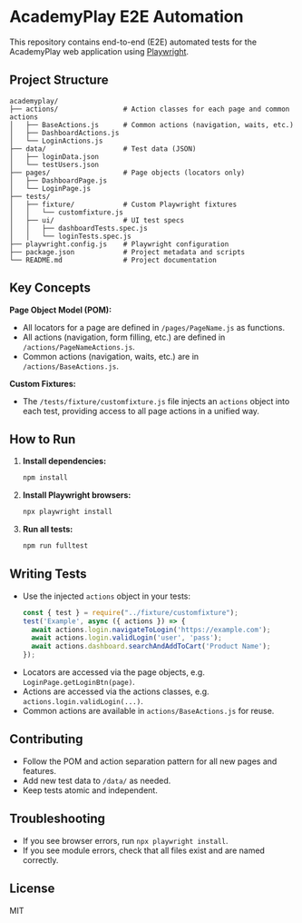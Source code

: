 # AcademyPlay E2E Automation

This repository contains end-to-end (E2E) automated tests for the AcademyPlay web application using [Playwright](https://playwright.dev/).

## Project Structure

```
academyplay/
├── actions/                # Action classes for each page and common actions
│   ├── BaseActions.js      # Common actions (navigation, waits, etc.)
│   ├── DashboardActions.js
│   └── LoginActions.js
├── data/                   # Test data (JSON)
│   ├── loginData.json
│   └── testUsers.json
├── pages/                  # Page objects (locators only)
│   ├── DashboardPage.js
│   └── LoginPage.js
├── tests/
│   ├── fixture/            # Custom Playwright fixtures
│   │   └── customfixture.js
│   ├── ui/                 # UI test specs
│   │   ├── dashboardTests.spec.js
│   │   └── loginTests.spec.js
├── playwright.config.js    # Playwright configuration
├── package.json            # Project metadata and scripts
└── README.md               # Project documentation
```

## Key Concepts

**Page Object Model (POM):**
  - All locators for a page are defined in `/pages/PageName.js` as functions.
  - All actions (navigation, form filling, etc.) are defined in `/actions/PageNameActions.js`.
  - Common actions (navigation, waits, etc.) are in `/actions/BaseActions.js`.

**Custom Fixtures:**
  - The `/tests/fixture/customfixture.js` file injects an `actions` object into each test, providing access to all page actions in a unified way.

## How to Run

1. **Install dependencies:**
   ```bash
   npm install
   ```
2. **Install Playwright browsers:**
   ```bash
   npx playwright install
   ```
3. **Run all tests:**
   ```bash
   npm run fulltest
   ```

## Writing Tests

- Use the injected `actions` object in your tests:
  ```js
  const { test } = require("../fixture/customfixture");
  test('Example', async ({ actions }) => {
    await actions.login.navigateToLogin('https://example.com');
    await actions.login.validLogin('user', 'pass');
    await actions.dashboard.searchAndAddToCart('Product Name');
  });
  ```
- Locators are accessed via the page objects, e.g. `LoginPage.getLoginBtn(page)`.
- Actions are accessed via the actions classes, e.g. `actions.login.validLogin(...)`.
- Common actions are available in `actions/BaseActions.js` for reuse.

## Contributing

- Follow the POM and action separation pattern for all new pages and features.
- Add new test data to `/data/` as needed.
- Keep tests atomic and independent.

## Troubleshooting

- If you see browser errors, run `npx playwright install`.
- If you see module errors, check that all files exist and are named correctly.

## License

MIT
